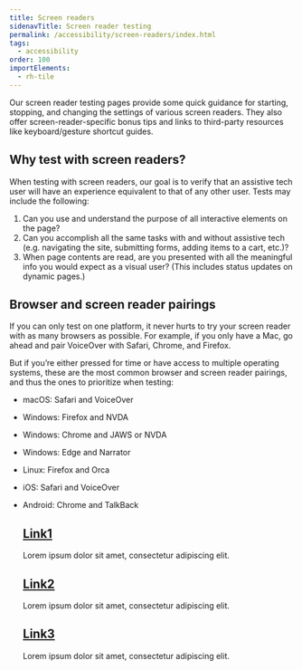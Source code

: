 ```yaml
---
title: Screen readers
sidenavTitle: Screen reader testing
permalink: /accessibility/screen-readers/index.html
tags:
  - accessibility
order: 100
importElements:
  - rh-tile
---
```


<link rel="stylesheet"
      data-helmet
      href="/assets/packages/@rhds/elements/elements/rh-tile/rh-tile-lightdom.css">

<style>
  rh-tile {
    margin-block: var(--rh-space-3xl, 48px);
    max-width: 320px;
  }

  rh-tile [slot="headline"] {
    font-weight: var(--rh-font-weight-heading-bold, 700);
  }
</style>

Our screen reader testing pages provide some quick guidance for starting, stopping, and changing the settings of various screen readers. They also offer screen-reader-specific bonus tips and links to third-party resources like keyboard/gesture shortcut guides.

## Why test with screen readers?

When testing with screen readers, our goal is to verify that an assistive tech user will have an experience equivalent to that of any other user. Tests may include the following:

1. Can you use and understand the purpose of all interactive elements on the page?
2. Can you accomplish all the same tasks with and without assistive tech (e.g. navigating the site, submitting forms, adding items to a cart, etc.)?
3. When page contents are read, are you presented with all the meaningful info you would expect as a visual user? (This includes status updates on dynamic pages.)

## Browser and screen reader pairings

If you can only test on one platform, it never hurts to try your screen reader with as many browsers as possible. For example, if you only have a Mac, go ahead and pair VoiceOver with Safari, Chrome, and Firefox.

But if you’re either pressed for time or have access to multiple operating systems, these are the most common browser and screen reader pairings, and thus the ones to prioritize when testing:

- macOS: Safari and VoiceOver
- Windows: Firefox and NVDA
- Windows: Chrome and JAWS or NVDA
- Windows: Edge and Narrator
- Linux: Firefox and Orca
- iOS: Safari and VoiceOver
- Android: Chrome and TalkBack

    <rh-tile compact="">
      <h2 slot="headline"><a href="#top">Link1</a></h2>
      Lorem ipsum dolor sit amet, consectetur adipiscing elit.
    </rh-tile>
    <rh-tile compact="">
      <h2 slot="headline"><a href="#top">Link2</a></h2>
      Lorem ipsum dolor sit amet, consectetur adipiscing elit.
    </rh-tile>
    <rh-tile compact="">
      <h2 slot="headline"><a href="#top">Link3</a></h2>
      Lorem ipsum dolor sit amet, consectetur adipiscing elit.
    </rh-tile>
